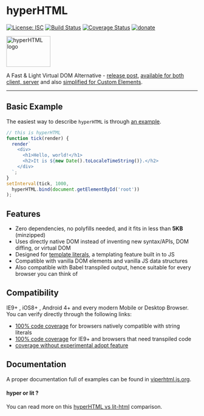 # hyperHTML

[![License: ISC](https://img.shields.io/badge/License-ISC-yellow.svg)](https://opensource.org/licenses/ISC) [![Build Status](https://travis-ci.org/WebReflection/hyperHTML.svg?branch=master)](https://travis-ci.org/WebReflection/hyperHTML) [![Coverage Status](https://coveralls.io/repos/github/WebReflection/hyperHTML/badge.svg?branch=master)](https://coveralls.io/github/WebReflection/hyperHTML?branch=master) [![donate](https://img.shields.io/badge/$-donate-ff69b4.svg?maxAge=2592000&style=flat)](https://github.com/WebReflection/donate)


<img alt="hyperHTML logo" src="https://webreflection.github.io/hyperHTML/logo/hyperhtml.svg" width="116" height="81">

A Fast & Light Virtual DOM Alternative - [release post](https://medium.com/@WebReflection/hyperhtml-a-virtual-dom-alternative-279db455ee0e#.lc65pz9vd),
[available for both client, server](https://github.com/WebReflection/viperHTML)
and also [simplified for Custom Elements](https://github.com/WebReflection/hyperHTML-Element).
- - -

## Basic Example
The easiest way to describe `hyperHTML` is through [an example](https://webreflection.github.io/hyperHTML/test/tick.html).
```js
// this is hyperHTML
function tick(render) {
  render`
    <div>
      <h1>Hello, world!</h1>
      <h2>It is ${new Date().toLocaleTimeString()}.</h2>
    </div>
  `;
}
setInterval(tick, 1000,
  hyperHTML.bind(document.getElementById('root'))
);
```

## Features

  * Zero dependencies, no polyfills needed, and it fits in less than **5KB** (minzipped)
  * Uses directly native DOM instead of inventing new syntax/APIs, DOM diffing, or virtual DOM
  * Designed for [template literals](http://www.ecma-international.org/ecma-262/6.0/#sec-template-literals), a templating feature built in to JS
  * Compatible with vanilla DOM elements and vanilla JS data structures
  * Also compatible with Babel transpiled output, hence suitable for every browser you can think of

## Compatibility

IE9+ , iOS8+ , Android 4+ and every modern Mobile or Desktop Browser.
You can verify directly through the following links:

  * [100% code coverage](https://webreflection.github.io/hyperHTML/test/) for browsers natively compatible with string literals
  * [100% code coverage](https://webreflection.github.io/hyperHTML/test/ie/) for IE9+ and browsers that need transpiled code
  * [coverage without experimental adopt feature](https://webreflection.github.io/hyperHTML/test/ie/?noadopt)

## Documentation

A proper documentation full of examples can be found in [viperhtml.js.org](https://viperhtml.js.org/).


#### hyper or lit ?

You can read more on this [hyperHTML vs lit-html](https://gist.github.com/WebReflection/fadcc419f5ccaae92bc167d8ff5c611b) comparison.

